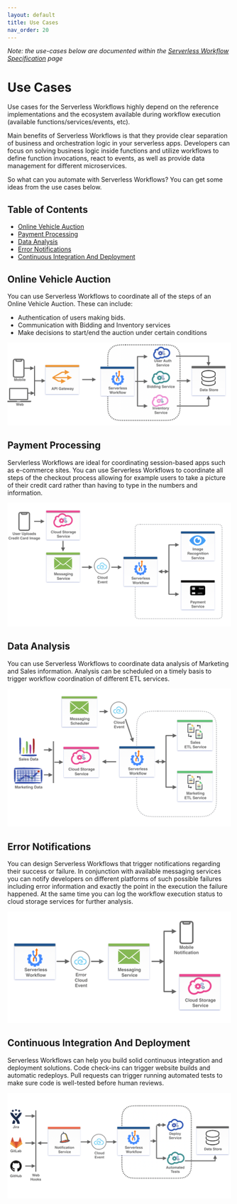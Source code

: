 ```yaml
---
layout: default
title: Use Cases
nav_order: 20
---
```

*Note: the use-cases below are documented within the [Serverless Workflow Specification](https://github.com/serverlessworkflow/specification/tree/master/usecases) page*

# Use Cases

Use cases for the Serverless Workflows highly depend on the reference implementations and the ecosystem available during workflow execution (available functions/services/events, etc).

Main benefits of Serverless Workflows is that they provide clear separation of business and orchestration logic in your serverless apps. Developers can focus on solving business logic inside functions and utilize workflows to define function invocations, react to events, as well as provide data management for different microservices.

So what can you automate with Serverless Workflows? You can get some ideas from the use cases below.

## Table of Contents

- [Online Vehicle Auction](#online-vehicle-auction)
- [Payment Processing](#payment-processing)
- [Data Analysis](#data-analysis)
- [Error Notifications](#error-notifications)
- [Continuous Integration And Deployment](#continuous-integration-and-deployment)

## Online Vehicle Auction

You can use Serverless Workflows to coordinate all of the steps of an Online Vehicle Auction. These can include:

- Authentication of users making bids.
- Communication with Bidding and Inventory services
- Make decisions to start/end the auction under certain conditions

<p align="center"><img src="https://github.com/serverlessworkflow/specification/raw/master/media/usecases/usecase-vehicle-auction.png"/></p>

## Payment Processing

Servlerless Workflows are ideal for coordinating session-based apps such as e-commerce sites. You can use Serverless Workflows to coordinate all steps of the checkout process allowing for example users to take a picture of their credit card rather than having to type in the numbers and information.

<p align="center"><img src="https://github.com/serverlessworkflow/specification/raw/master/media/usecases/usecase-app-payment.png"/></p>

## Data Analysis

You can use Serverless Workflows to coordinate data analysis of Marketing and Sales information. Analysis can be scheduled on a timely basis to trigger workflow coordination of different ETL services.

<p align="center"><img src="https://github.com/serverlessworkflow/specification/raw/master/media/usecases/usecase-data-analysis.png"/></p>

## Error Notifications

You can design Serverless Workflows that trigger notifications regarding their success or failure. In conjunction with available messaging services you can notify developers on different platforms of such possible failures including error information and exactly the point in the execution the failure happened. At the same time you can log the workflow execution status to cloud storage services for further analysis.

<p align="center"><img src="https://github.com/serverlessworkflow/specification/raw/master/media/usecases/usecase-error-notifications.png"/></p>

## Continuous Integration And Deployment

Serverless Workflows can help you build solid continuous integration and deployment solutions. Code check-ins can trigger website builds and automatic redeploys. Pull requests can trigger running automated tests to make sure code is well-tested before human reviews.

<p align="center"><img src="https://github.com/serverlessworkflow/specification/raw/master/media/usecases/usecase-continuous-integration.png"/></p>

